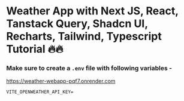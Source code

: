 # Weather App with Next JS, React, Tanstack Query, Shadcn UI, Recharts, Tailwind, Typescript Tutorial 🔥🔥

### Make sure to create a `.env` file with following variables -
https://weather-webapp-pqf7.onrender.com
```
VITE_OPENWEATHER_API_KEY=
```
